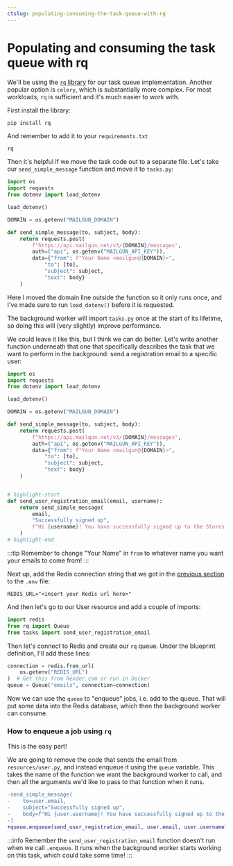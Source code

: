 ```yaml
---
ctslug: populating-consuming-the-task-queue-with-rq
---
```


# Populating and consuming the task queue with rq

We'll be using the [`rq` library](https://python-rq.org/) for our task queue implementation. Another popular option is `celery`, which is substantially more complex. For most workloads, `rq` is sufficient and it's much easier to work with.

First install the library:

```bash
pip install rq
```

And remember to add it to your `requirements.txt`

```text title="requirements.txt"
rq
```

Then it's helpful if we move the task code out to a separate file. Let's take our `send_simple_message` function and move it to `tasks.py`:

```py title="tasks.py"
import os
import requests
from dotenv import load_dotenv

load_dotenv()

DOMAIN = os.getenv("MAILGUN_DOMAIN")

def send_simple_message(to, subject, body):
    return requests.post(
        f"https://api.mailgun.net/v3/{DOMAIN}/messages",
        auth=("api", os.getenv("MAILGUN_API_KEY")),
        data={"from": f"Your Name <mailgun@{DOMAIN}>",
            "to": [to],
            "subject": subject,
            "text": body}
    )
```

Here I moved the domain line outside the function so it only runs once, and I've made sure to run `load_dotenv()` before it is requested.

The background worker will import `tasks.py` once at the start of its lifetime, so doing this will (very slightly) improve performance.

We could leave it like this, but I think we can do better. Let's write another function underneath that one that specifically describes the task that we want to perform in the background: send a registration email to a specific user:

```py title="tasks.py"
import os
import requests
from dotenv import load_dotenv

load_dotenv()

DOMAIN = os.getenv("MAILGUN_DOMAIN")

def send_simple_message(to, subject, body):
    return requests.post(
        f"https://api.mailgun.net/v3/{DOMAIN}/messages",
        auth=("api", os.getenv("MAILGUN_API_KEY")),
        data={"from": f"Your Name <mailgun@{DOMAIN}>",
            "to": [to],
            "subject": subject,
            "text": body}
    )


# highlight-start
def send_user_registration_email(email, username):
    return send_simple_message(
        email,
        "Successfully signed up",
        f"Hi {username}! You have successfully signed up to the Stores REST API.",
    )
# highlight-end
```

:::tip
Remember to change "Your Name" in `from` to whatever name you want your emails to come from!
:::

Next up, add the Redis connection string that we got in the [previous section](../what_is_task_queue) to the `.env` file:

```text title=".env"
REDIS_URL="<insert your Redis url here>"
```

And then let's go to our User resource and add a couple of imports:

```py title="resources/user.py"
import redis
from rq import Queue
from tasks import send_user_registration_email
```

Then let's connect to Redis and create our `rq` queue. Under the blueprint definition, I'll add these lines:

```py title="resources/user.py"
connection = redis.from_url(
    os.getenv("REDIS_URL")
)  # Get this from Render.com or run in Docker
queue = Queue("emails", connection=connection)
```

Now we can use the `queue` to "enqueue" jobs, i.e. add to the queue. That will put some data into the Redis database, which then the background worker can consume.

### How to enqueue a job using `rq`

This is the easy part!

We are going to remove the code that sends the email from `resources/user.py`, and instead enqueue it using the `queue` variable. This takes the name of the function we want the background worker to call, and then all the arguments we'd like to pass to that function when it runs.

```diff title="resources/user.py"
-send_simple_message(
-    to=user.email,
-    subject="Successfully signed up",
-    body=f"Hi {user.username}! You have successfully signed up to the Stores REST API."
-)
+queue.enqueue(send_user_registration_email, user.email, user.username)
```

:::info
Remember the `send_user_registration_email` function doesn't run when we call `.enqueue`. It runs when the background worker starts working on this task, which could take some time!
:::